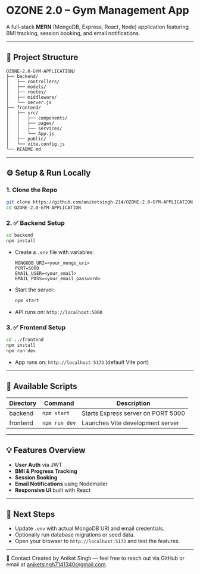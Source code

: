 # OZONE 2.0 – Gym Management App

A full-stack **MERN** (MongoDB, Express, React, Node) application featuring BMI tracking, session booking, and email notifications.

---

## 📁 Project Structure

```
OZONE-2.0-GYM-APPLICATION/
├── backend/
│   ├── controllers/
│   ├── models/
│   ├── routes/
│   ├── middleware/
│   └── server.js
├── frontend/
│   ├── src/
│   │   ├── components/
│   │   ├── pages/
│   │   ├── services/
│   │   └── App.js
│   ├── public/
│   └── vite.config.js
└── README.md
```

---

## ⚙️ Setup & Run Locally

### 1. Clone the Repo

```bash
git clone https://github.com/aniketsingh-214/OZONE-2.0-GYM-APPLICATION.git
cd OZONE-2.0-GYM-APPLICATION
```

### 2. ✅ Backend Setup

```bash
cd backend
npm install
```

* Create a `.env` file with variables:

  ```
  MONGODB_URI=<your_mongo_uri>
  PORT=5000
  EMAIL_USER=<your_email>
  EMAIL_PASS=<your_email_password>
  ```
* Start the server:

  ```bash
  npm start
  ```
* API runs on: `http://localhost:5000`

### 3. ✅ Frontend Setup

```bash
cd ../frontend
npm install
npm run dev
```

* App runs on: `http://localhost:5173` (default Vite port)

---

## 🔧 Available Scripts

| Directory | Command       | Description                        |
| --------- | ------------- | ---------------------------------- |
| backend   | `npm start`   | Starts Express server on PORT 5000 |
| frontend  | `npm run dev` | Launches Vite development server   |

---

## 💡 Features Overview

* **User Auth** via JWT
* **BMI & Progress Tracking**
* **Session Booking**
* **Email Notifications** using Nodemailer
* **Responsive UI** built with React

---

## 🚀 Next Steps

* Update `.env` with actual MongoDB URI and email credentials.
* Optionally run database migrations or seed data.
* Open your browser to `http://localhost:5173` and test the features.

---

🤝 Contact
Created by Aniket Singh — feel free to reach out via GitHub or email at aniketsingh7141340@gmail.com.
